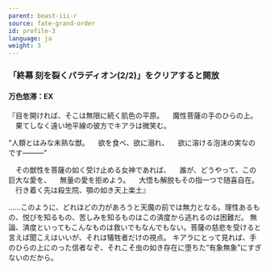 ```yaml
---
parent: beast-iii-r
source: fate-grand-order
id: profile-3
language: ja
weight: 3
---
```


### 「終幕 刻を裂くパラディオン(2/2)」をクリアすると開放

#### 万色悠滞：EX

『目を開ければ、そこは無限に続く肌色の平原。
　魔性菩薩の手のひらの上。
　果てしなく遠い地平線の彼方でキアラは微笑む。

“人類とはみな未熟な獣。
　欲を食べ、欲に溺れ、
　欲に溶ける泡沫の実なのです―――”

　その獣性を菩薩の如く受け止める女神であれば、
　誰が、どうやって、この巨大な愛を、
　無量の愛を拒めよう。
　大悟も解脱もその指一つで随喜自在。
　行き着く先は殺生院、顎の如き天上楽土』

……このように、どれほどの力があろうと天魔の前では無力となる。理性あるもの、悦びを知るもの、苦しみを知るものはこの済度から逃れるのは困難だ。
無論、済度といってもこんなものは救いでもなんでもない。菩薩の慈悲を受けると言えば聞こえはいいが、それは犠牲者だけの視点。
キアラにとって見れば、手のひらの上にのった信者なぞ、それこそ虫の如き存在に堕ちた“有象無象”にすぎないのだから。
